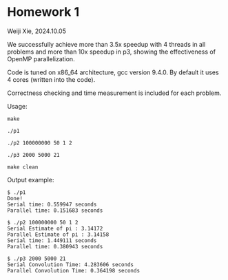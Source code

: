 # Homework 1

Weiji Xie, 2024.10.05

We successfully achieve more than 3.5x speedup with 4 threads in all problems and more than 10x speedup in p3, showing the effectiveness of OpenMP parallelization.


Code is tuned on x86_64 architecture, gcc version 9.4.0. By default it uses 4 cores (written into the code).

Correctness checking and time measurement is included for each problem.


Usage:

```shell
make 

./p1
 
./p2 100000000 50 1 2

./p3 2000 5000 21

make clean
```

Output example:

```Plain
$ ./p1
Done!
Serial time: 0.559947 seconds
Parallel time: 0.151683 seconds

$ ./p2 100000000 50 1 2
Serial Estimate of pi : 3.14172 
Parallel Estimate of pi : 3.14158 
Serial time: 1.449111 seconds
Parallel time: 0.380943 seconds

$ ./p3 2000 5000 21
Serial Convolution Time: 4.283606 seconds
Parallel Convolution Time: 0.364198 seconds
```
